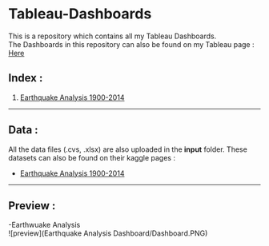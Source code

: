 # Tableau-Dashboards
This is a repository which contains all my Tableau Dashboards.\
The Dashboards in this repository can also be found on my Tableau page : [Here](https://public.tableau.com/app/profile/tanmaychk)
## Index :
    
1. [Earthquake Analysis 1900-2014](https://public.tableau.com/app/profile/tanmaychk/viz/EarthquakeAnalysis1900-2014_16904438040080/Dashboard1)

-------------------------
## Data :

All the data files (.cvs, .xlsx) are also uploaded in the **input** folder.
These datasets can also be found on their kaggle pages : <br>

- [Earthquake Analysis 1900-2014](https://www.kaggle.com/datasets/usamabuttar/significant-earthquakes)<br>
--------------------------
## Preview :
-Earthwuake Analysis\
    ![preview](Earthquake Analysis Dashboard/Dashboard.PNG)
